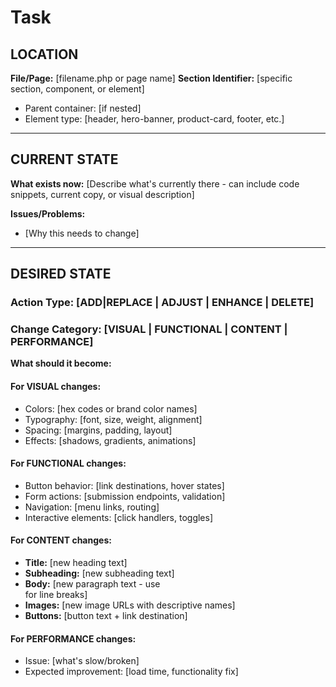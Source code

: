 # Task #
## LOCATION
**File/Page:** [filename.php or page name]
**Section Identifier:** [specific section, component, or element]
- Parent container: [if nested]
- Element type: [header, hero-banner, product-card, footer, etc.]

---
## CURRENT STATE
**What exists now:**
[Describe what's currently there - can include code snippets, current copy, or visual description]

**Issues/Problems:**
- [Why this needs to change]

---

## DESIRED STATE

### Action Type: [ADD|REPLACE | ADJUST | ENHANCE | DELETE]
### Change Category: [VISUAL | FUNCTIONAL | CONTENT | PERFORMANCE]

**What should it become:**

#### For VISUAL changes:
- Colors: [hex codes or brand color names]
- Typography: [font, size, weight, alignment]
- Spacing: [margins, padding, layout]
- Effects: [shadows, gradients, animations]
#### For FUNCTIONAL changes:
- Button behavior: [link destinations, hover states]
- Form actions: [submission endpoints, validation]
- Navigation: [menu links, routing]
- Interactive elements: [click handlers, toggles]
#### For CONTENT changes:
- **Title:** [new heading text]
- **Subheading:** [new subheading text]
- **Body:** [new paragraph text - use <br> for line breaks]
- **Images:** [new image URLs with descriptive names]
- **Buttons:** [button text + link destination]
#### For PERFORMANCE changes:
- Issue: [what's slow/broken]
- Expected improvement: [load time, functionality fix]
